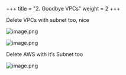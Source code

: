+++
title = "2. Goodbye VPCs"
weight = 2
+++


Delete VPCs with subnet too, nice


![image.png](https://prod-files-secure.s3.us-west-2.amazonaws.com/d5da4832-3825-4b06-9f7d-86c687d890a2/618c1bc8-bfca-4ac3-b618-580693b743da/image.png?X-Amz-Algorithm=AWS4-HMAC-SHA256&X-Amz-Content-Sha256=UNSIGNED-PAYLOAD&X-Amz-Credential=AKIAT73L2G45HZZMZUHI%2F20240907%2Fus-west-2%2Fs3%2Faws4_request&X-Amz-Date=20240907T192240Z&X-Amz-Expires=3600&X-Amz-Signature=31413d47112110262399425d3e5ce864bab85f28af3bd7315506079d741397f2&X-Amz-SignedHeaders=host&x-id=GetObject)


![image.png](https://prod-files-secure.s3.us-west-2.amazonaws.com/d5da4832-3825-4b06-9f7d-86c687d890a2/60597ad3-2ee6-4d68-8341-5902d90e8410/image.png?X-Amz-Algorithm=AWS4-HMAC-SHA256&X-Amz-Content-Sha256=UNSIGNED-PAYLOAD&X-Amz-Credential=AKIAT73L2G45HZZMZUHI%2F20240907%2Fus-west-2%2Fs3%2Faws4_request&X-Amz-Date=20240907T192240Z&X-Amz-Expires=3600&X-Amz-Signature=8c362a52c2958113f6a646e8d28d55f8bc97eac3dca3dce5c8e07a7aa99923bd&X-Amz-SignedHeaders=host&x-id=GetObject)


Delete AWS with it’s Subnet too


![image.png](https://prod-files-secure.s3.us-west-2.amazonaws.com/d5da4832-3825-4b06-9f7d-86c687d890a2/a817720f-db1b-4240-a287-28d3b163e440/image.png?X-Amz-Algorithm=AWS4-HMAC-SHA256&X-Amz-Content-Sha256=UNSIGNED-PAYLOAD&X-Amz-Credential=AKIAT73L2G45HZZMZUHI%2F20240907%2Fus-west-2%2Fs3%2Faws4_request&X-Amz-Date=20240907T192240Z&X-Amz-Expires=3600&X-Amz-Signature=ca8df74d6d12f6a118c0d9f8157e7fdaa6e227dc9e7f80c642c2b488ef994b17&X-Amz-SignedHeaders=host&x-id=GetObject)


